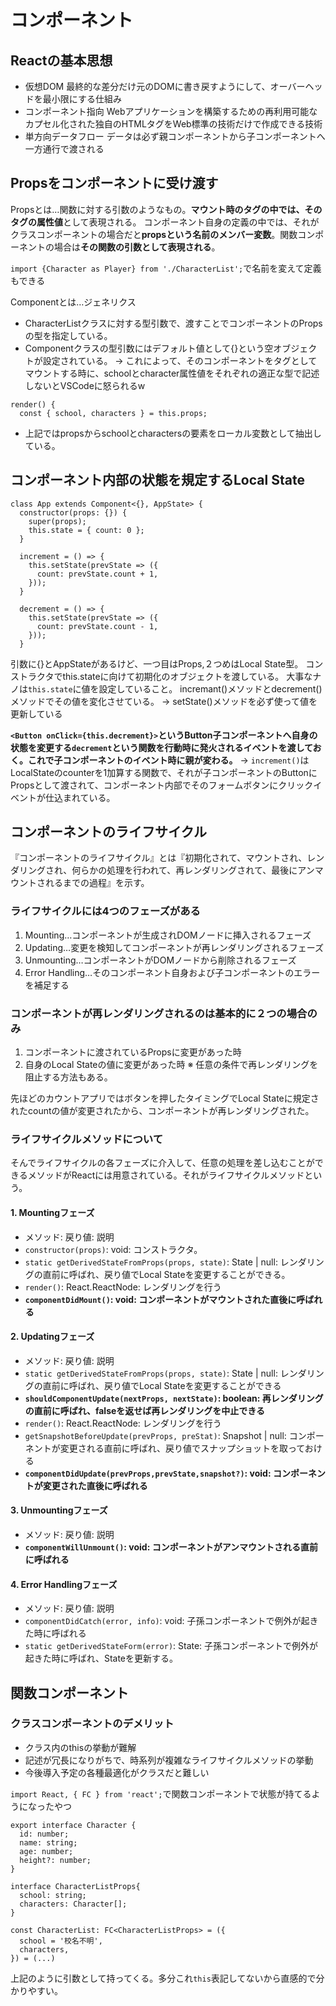 # コンポーネント

## Reactの基本思想
- 仮想DOM
  最終的な差分だけ元のDOMに書き戻すようにして、オーバーヘッドを最小限にする仕組み
- コンポーネント指向
  Webアプリケーションを構築するための再利用可能なカプセル化された独自のHTMLタグをWeb標準の技術だけで作成できる技術
- 単方向データフロー
  データは必ず親コンポーネントから子コンポーネントへ一方通行で渡される


## Propsをコンポーネントに受け渡す
Propsとは…関数に対する引数のようなもの。**マウント時のタグの中では、そのタグの属性値**として表現される。
コンポーネント自身の定義の中では、それがクラスコンポーネントの場合だと**propsという名前のメンバー変数**。関数コンポーネントの場合は**その関数の引数として表現される**。

`import {Character as Player} from './CharacterList';`で名前を変えて定義もできる

Component<CharacterListProps>とは…ジェネリクス
- CharacterListクラスに対する型引数で、渡すことでコンポーネントのPropsの型を指定している。
- Componentクラスの型引数にはデフォルト値として{}という空オブジェクトが設定されている。
  → これによって、そのコンポーネントをタグとしてマウントする時に、schoolとcharacter属性値をそれぞれの適正な型で記述しないとVSCodeに怒られるw

```tsx: CL.tsx
render() {
  const { school, characters } = this.props;
```

- 上記ではpropsからschoolとcharactersの要素をローカル変数として抽出している。


## コンポーネント内部の状態を規定するLocal State
```tsx: local.tsx
class App extends Component<{}, AppState> {
  constructor(props: {}) {
    super(props);
    this.state = { count: 0 };
  }

  increment = () => {
    this.setState(prevState => ({
      count: prevState.count + 1,
    }));
  }

  decrement = () => {
    this.setState(prevState => ({
      count: prevState.count - 1,
    }));
  }
```

引数に{}とAppStateがあるけど、一つ目はProps,２つめはLocal State型。
コンストラクタでthis.stateに向けて初期化のオブジェクトを渡している。
大事なナノは`this.state`に値を設定していること。
incremant()メソッドとdecrement()メソッドでその値を変化させている。
→ setState()メソッドを必ず使って値を更新している

**`<Button onClick={this.decrement}>`というButton子コンポーネントへ自身の状態を変更する`decrement`という関数を行動時に発火されるイベントを渡しておく。これで子コンポーネントのイベント時に親が変わる。**
→ `increment()`はLocalStateのcounterを1加算する関数で、それが子コンポーネントのButtonにPropsとして渡されて、コンポーネント内部でそのフォームボタンにクリックイベントが仕込まれている。


## コンポーネントのライフサイクル
『コンポーネントのライフサイクル』とは『初期化されて、マウントされ、レンダリングされ、何らかの処理を行われて、再レンダリングされて、最後にアンマウントされるまでの過程』を示す。

### ライフサイクルには4つのフェーズがある
1. Mounting…コンポーネントが生成されDOMノードに挿入されるフェーズ
2. Updating…変更を検知してコンポーネントが再レンダリングされるフェーズ
3. Unmounting…コンポーネントがDOMノードから削除されるフェーズ
4. Error Handling…そのコンポーネント自身および子コンポーネントのエラーを補足する

### コンポーネントが再レンダリングされるのは基本的に２つの場合のみ
1. コンポーネントに渡されているPropsに変更があった時
2. 自身のLocal Stateの値に変更があった時
※ 任意の条件で再レンダリングを阻止する方法もある。

先ほどのカウントアプリではボタンを押したタイミングでLocal Stateに規定されたcountの値が変更されたから、コンポーネントが再レンダリングされた。

### ライフサイクルメソッドについて
そんでライフサイクルの各フェーズに介入して、任意の処理を差し込むことができるメソッドがReactには用意されている。それがライフサイクルメソッドという。

#### 1. Mountingフェーズ
- メソッド: 戻り値: 説明
- `constructor(props)`: void: コンストラクタ。
- `static getDerivedStateFromProps(props, state)`: State | null: レンダリングの直前に呼ばれ、戻り値でLocal Stateを変更することができる。
- `render()`: React.ReactNode: レンダリングを行う
- **`componentDidMount()`: void: コンポーネントがマウントされた直後に呼ばれる**

#### 2. Updatingフェーズ
- メソッド: 戻り値: 説明
- `static getDerivedStateFromProps(props, state)`: State | null: レンダリングの直前に呼ばれ、戻り値でLocal Stateを変更することができる
- **`shouldComponentUpdate(nextProps, nextState)`: boolean: 再レンダリングの直前に呼ばれ、falseを返せば再レンダリングを中止できる**
- `render()`: React.ReactNode: レンダリングを行う
- `getSnapshotBeforeUpdate(prevProps, preStat)`: Snapshot | null: コンポーネントが変更される直前に呼ばれ、戻り値でスナップショットを取っておける
- **`componentDidUpdate(prevProps,prevState,snapshot?)`: void: コンポーネントが変更された直後に呼ばれる**

#### 3. Unmountingフェーズ
- メソッド: 戻り値: 説明
- **`componentWillUnmount()`: void: コンポーネントがアンマウントされる直前に呼ばれる**

#### 4. Error Handlingフェーズ
- メソッド: 戻り値: 説明
- `componentDidCatch(error, info)`: void: 子孫コンポーネントで例外が起きた時に呼ばれる
- `static getDerivedStateForm(error)`: State: 子孫コンポーネントで例外が起きた時に呼ばれ、Stateを更新する。


## 関数コンポーネント
### クラスコンポーネントのデメリット
- クラス内のthisの挙動が難解
- 記述が冗長になりがちで、時系列が複雑なライフサイクルメソッドの挙動
- 今後導入予定の各種最適化がクラスだと難しい

`import React, { FC } from 'react';`で関数コンポーネントで状態が持てるようになったやつ

```tsx: component.tsx
export interface Character {
  id: number;
  name: string;
  age: number;
  height?: number;
}

interface CharacterListProps{
  school: string;
  characters: Character[];
}

const CharacterList: FC<CharacterListProps> = ({
  school = '校名不明',
  characters,
}) = (...)
```

上記のように引数として持ってくる。多分これ`this`表記してないから直感的で分かりやすい。
